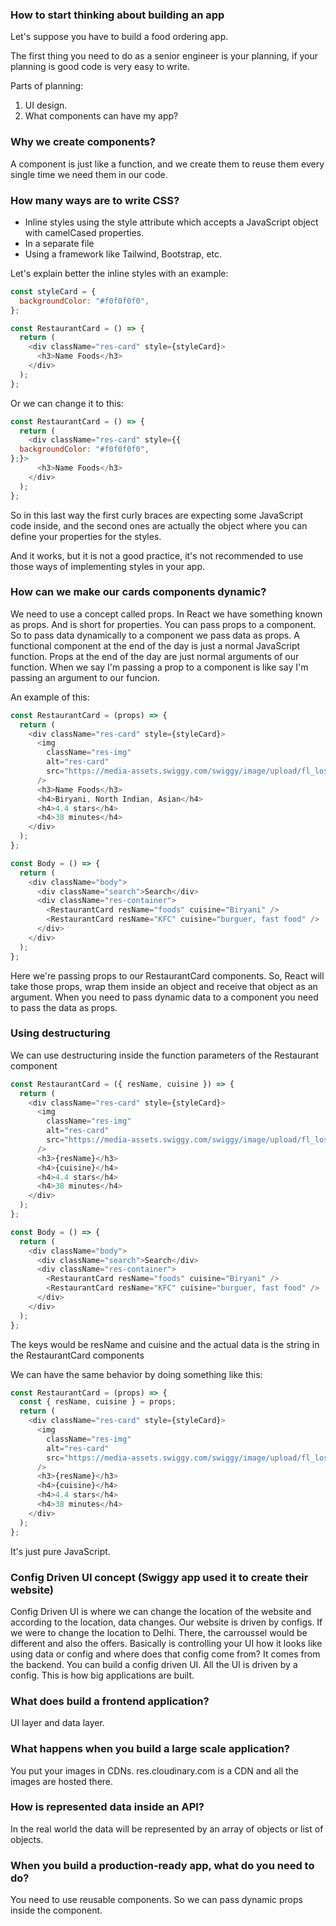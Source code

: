 ### How to start thinking about building an app

Let's suppose you have to build a food ordering app.

The first thing you need to do as a senior engineer is your planning, if your planning is good code is very easy to write.

Parts of planning:

1. UI design.
2. What components can have my app?

### Why we create components?

A component is just like a function, and we create them to reuse them every single time we need them in our code.

### How many ways are to write CSS?

- Inline styles using the style attribute which accepts a JavaScript object with camelCased properties.
- In a separate file
- Using a framework like Tailwind, Bootstrap, etc.

Let's explain better the inline styles with an example:

```js
const styleCard = {
  backgroundColor: "#f0f0f0f0",
};

const RestaurantCard = () => {
  return (
    <div className="res-card" style={styleCard}>
      <h3>Name Foods</h3>
    </div>
  );
};
```

Or we can change it to this:

```js
const RestaurantCard = () => {
  return (
    <div className="res-card" style={{
  backgroundColor: "#f0f0f0f0",
};}>
      <h3>Name Foods</h3>
    </div>
  );
};
```

So in this last way the first curly braces are expecting some JavaScript code inside, and the second ones are actually the object where you can define your properties for the styles.

And it works, but it is not a good practice, it's not recommended to use those ways of implementing styles in your app.

### How can we make our cards components dynamic?

We need to use a concept called props. In React we have something known as props. And is short for properties. You can pass props to a component. So to pass data dynamically to a component we pass data as props. A functional component at the end of the day is just a normal JavaScript function. Props at the end of the day are just normal arguments of our function. When we say I'm passing a prop to a component is like say I'm passing an argument to our funcion.

An example of this:

```js
const RestaurantCard = (props) => {
  return (
    <div className="res-card" style={styleCard}>
      <img
        className="res-img"
        alt="res-card"
        src="https://media-assets.swiggy.com/swiggy/image/upload/fl_lossy,f_auto,q_auto,w_660/c9elzh8awx7jcx70cood"
      />
      <h3>Name Foods</h3>
      <h4>Biryani, North Indian, Asian</h4>
      <h4>4.4 stars</h4>
      <h4>38 minutes</h4>
    </div>
  );
};

const Body = () => {
  return (
    <div className="body">
      <div className="search">Search</div>
      <div className="res-container">
        <RestaurantCard resName="foods" cuisine="Biryani" />
        <RestaurantCard resName="KFC" cuisine="burguer, fast food" />
      </div>
    </div>
  );
};
```

Here we're passing props to our RestaurantCard components. So, React will take those props, wrap them inside an object and receive that object as an argument.
When you need to pass dynamic data to a component you need to pass the data as props.

### Using destructuring

We can use destructuring inside the function parameters of the Restaurant component

```js
const RestaurantCard = ({ resName, cuisine }) => {
  return (
    <div className="res-card" style={styleCard}>
      <img
        className="res-img"
        alt="res-card"
        src="https://media-assets.swiggy.com/swiggy/image/upload/fl_lossy,f_auto,q_auto,w_660/c9elzh8awx7jcx70cood"
      />
      <h3>{resName}</h3>
      <h4>{cuisine}</h4>
      <h4>4.4 stars</h4>
      <h4>38 minutes</h4>
    </div>
  );
};

const Body = () => {
  return (
    <div className="body">
      <div className="search">Search</div>
      <div className="res-container">
        <RestaurantCard resName="foods" cuisine="Biryani" />
        <RestaurantCard resName="KFC" cuisine="burguer, fast food" />
      </div>
    </div>
  );
};
```

The keys would be resName and cuisine and the actual data is the string in the RestaurantCard components

We can have the same behavior by doing something like this:

```js
const RestaurantCard = (props) => {
  const { resName, cuisine } = props;
  return (
    <div className="res-card" style={styleCard}>
      <img
        className="res-img"
        alt="res-card"
        src="https://media-assets.swiggy.com/swiggy/image/upload/fl_lossy,f_auto,q_auto,w_660/c9elzh8awx7jcx70cood"
      />
      <h3>{resName}</h3>
      <h4>{cuisine}</h4>
      <h4>4.4 stars</h4>
      <h4>38 minutes</h4>
    </div>
  );
};
```

It's just pure JavaScript.

### Config Driven UI concept (Swiggy app used it to create their website)

Config Driven UI is where we can change the location of the website and according to the location, data changes. Our website is driven by configs. If we were to change the location to Delhi. There, the carroussel would be different and also the offers. Basically is controlling your UI how it looks like using data or config and where does that config come from? It comes from the backend. You can build a config driven UI. All the UI is driven by a config. This is how big applications are built.

### What does build a frontend application?

UI layer and data layer.

### What happens when you build a large scale application?

You put your images in CDNs. res.cloudinary.com is a CDN and all the images are hosted there.

### How is represented data inside an API?

In the real world the data will be represented by an array of objects or list of objects.

### When you build a production-ready app, what do you need to do?

You need to use reusable components. So we can pass dynamic props inside the component.
